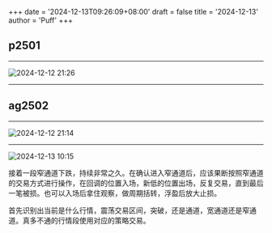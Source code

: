 +++
date = '2024-12-13T09:26:09+08:00'
draft = false
title = '2024-12-13'
author = 'Puff'
+++

## p2501

---

![2024-12-12 21:26](/images/2024-12-13-09-26-26.png)

---

## ag2502

---

![2024-12-12 21:14](/images/2024-12-13-10-14-41.png)

---

![2024-12-13 10:15](/images/2024-12-13-10-15-08.png)

接着一段窄通道下跌，持续非常之久。在确认进入窄通道后，应该果断按照窄通道的交易方式进行操作，在回调的位置入场，新低的位置出场，反复交易，直到最后一笔被损。也可以入场后拿住观察，做周期括转，浮盈后放大止损。

首先识别出当前是什么行情，震荡交易区间，突破，还是通道，宽通道还是窄通道。真多不通的行情段使用对应的策略交易。

